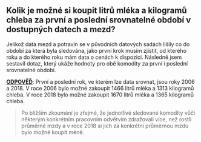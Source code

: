 ## Kolik je možné si koupit litrů mléka a kilogramů chleba za první a poslední srovnatelné období v dostupných datech a mezd?

Jelikož data mezd a potravin se v původních datových sadách lišily co do období za která byla sledována, jako první krok musím zjistit, od kterého roku a do kterého roku mám data o cenách k dispozici.
Následně jsem sestavil dotaz, který ukáže hodnoty pro obě komodity za první i poslední srovnatelné období. 

**<ins>ODPOVĚĎ</ins>**: První a poslední rok, ve kterém lze data srovnat, jsou roky 2006 a 2018. V roce 2006 bylo možné zakoupit 1466 litrů mléka a 1313 kilogramů chleba. V roce 2018 bylo možné zakoupit 1670 litrů mléka a 1365 kilogramů chleba.

> Po bližším zkoumání je zřejmé, že jednotlivé sledované komodity vůči některým konkrétním	pracovním odvětvím zdražovali více, než rostli průměrné mzdy a v roce 2018 si jich za konkrétní
> průměrnou mzdu bylo možné koupit méně.
